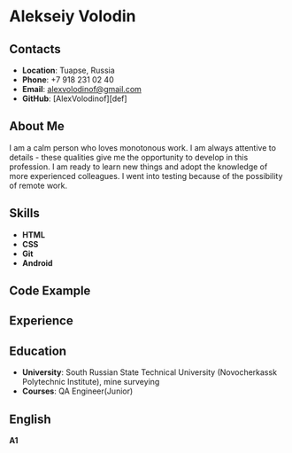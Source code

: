 # Alekseiy Volodin

## Contacts 
+ **Location**: Tuapse, Russia
+ **Phone**: +7 918 231 02 40
+ **Email**: alexvolodinof@gmail.com 
+ **GitHub**: [AlexVolodinof][def]

## About Me
I am a calm person who loves monotonous work. 
I am always attentive to details - these qualities give me the opportunity to develop in this profession. 
I am ready to learn new things and adopt the knowledge of more experienced colleagues. 
I went into testing because of the possibility of remote work.

## Skills
+ **HTML**
+ **CSS**
+ **Git**
+ **Android**

## Code Example

## Experience

## Education
+ **University**: South Russian State Technical University (Novocherkassk Polytechnic Institute), mine surveying
+ **Courses**: QA Engineer(Junior)

## English
 **A1**


